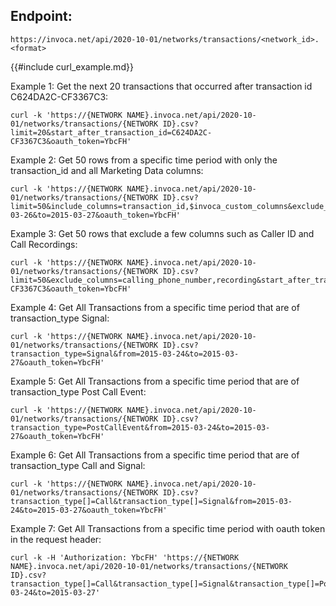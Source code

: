
## Endpoint:

`https://invoca.net/api/2020-10-01/networks/transactions/<network_id>.<format>`

{{#include curl_example.md}}

Example 1: Get the next 20 transactions that occurred after transaction
id C624DA2C-CF3367C3:

    curl -k 'https://{NETWORK NAME}.invoca.net/api/2020-10-01/networks/transactions/{NETWORK ID}.csv?limit=20&start_after_transaction_id=C624DA2C-CF3367C3&oauth_token=YbcFH'

Example 2: Get 50 rows from a specific time period with only the
transaction\_id and all Marketing Data columns:

    curl -k 'https://{NETWORK NAME}.invoca.net/api/2020-10-01/networks/transactions/{NETWORK ID}.csv?limit=50&include_columns=transaction_id,$invoca_custom_columns&exclude_columns=$invoca_default_columns&from=2015-03-26&to=2015-03-27&oauth_token=YbcFH'

Example 3: Get 50 rows that exclude a few columns such as Caller ID and
Call Recordings:

    curl -k 'https://{NETWORK NAME}.invoca.net/api/2020-10-01/networks/transactions/{NETWORK ID}.csv?limit=50&exclude_columns=calling_phone_number,recording&start_after_transaction_id=C624DA2C-CF3367C3&oauth_token=YbcFH'

Example 4: Get All Transactions from a specific time period that are of
transaction\_type Signal:

    curl -k 'https://{NETWORK NAME}.invoca.net/api/2020-10-01/networks/transactions/{NETWORK ID}.csv?transaction_type=Signal&from=2015-03-24&to=2015-03-27&oauth_token=YbcFH'

Example 5: Get All Transactions from a specific time period that are of
transaction\_type Post Call Event:

    curl -k 'https://{NETWORK NAME}.invoca.net/api/2020-10-01/networks/transactions/{NETWORK ID}.csv?transaction_type=PostCallEvent&from=2015-03-24&to=2015-03-27&oauth_token=YbcFH'

Example 6: Get All Transactions from a specific time period that are of
transaction\_type Call and Signal:

    curl -k 'https://{NETWORK NAME}.invoca.net/api/2020-10-01/networks/transactions/{NETWORK ID}.csv?transaction_type[]=Call&transaction_type[]=Signal&from=2015-03-24&to=2015-03-27&oauth_token=YbcFH'

Example 7: Get All Transactions from a specific time period with oauth
token in the request header:

    curl -k -H 'Authorization: YbcFH' 'https://{NETWORK NAME}.invoca.net/api/2020-10-01/networks/transactions/{NETWORK ID}.csv?transaction_type[]=Call&transaction_type[]=Signal&transaction_type[]=PostCallEvent&from=2015-03-24&to=2015-03-27'

